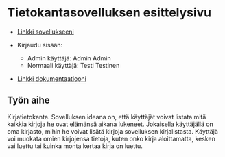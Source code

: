 ﻿# Tietokantasovelluksen esittelysivu

* [Linkki sovellukseeni](http://mclantta.users.cs.helsinki.fi/tsohaa/)

* Kirjaudu sisään:
	* Admin käyttäjä: Admin Admin
	* Normaali käyttäjä: Testi Testinen

* [Linkki dokumentaatiooni](https://github.com/mclantta/Tsoha-Bootstrap/blob/master/doc/kirjalista-sovellus.pdf)

## Työn aihe

Kirjatietokanta. Sovelluksen ideana on, että käyttäjät voivat listata mitä kaikkia kirjoja he ovat elämänsä aikana lukeneet. Jokaisella käyttäjällä on oma kirjasto, mihin he voivat lisätä kirjoja sovelluksen kirjalistasta. Käyttäjä voi muokata omien kirjojensa tietoja, kuten onko kirja aloittamatta, kesken vai luettu tai kuinka monta kertaa kirja on luettu.
